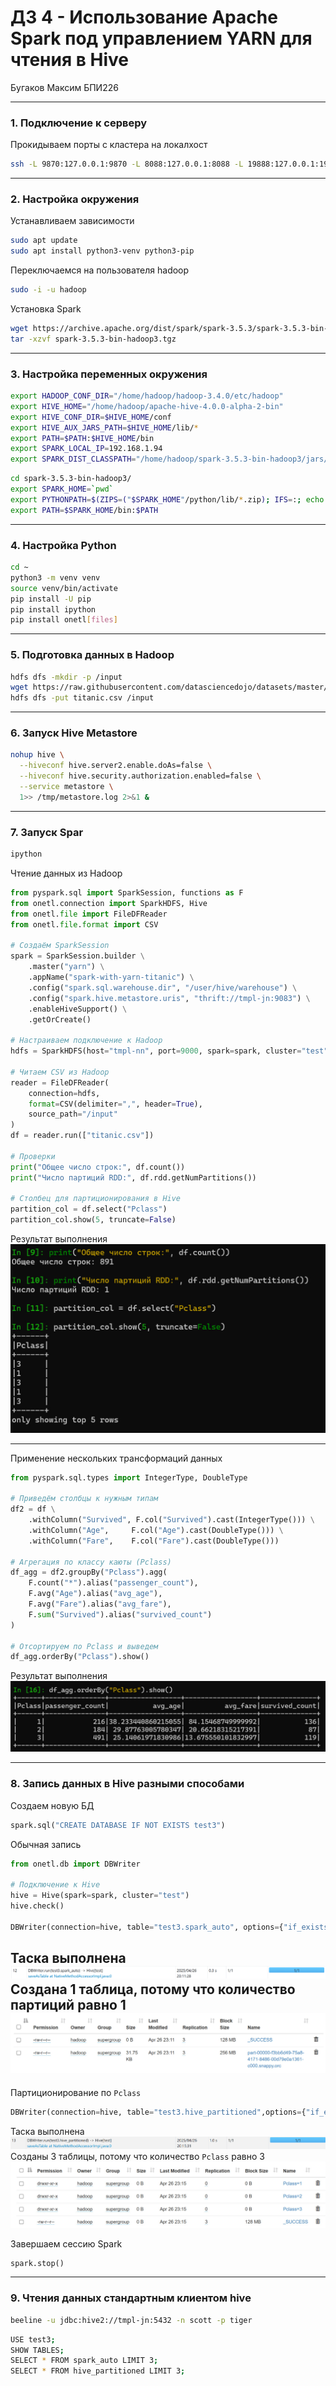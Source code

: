 # ДЗ 4 - Использование Apache Spark под управлением YARN для чтения в Hive

Бугаков Максим БПИ226

---
### 1. Подключение к серверу

Прокидываем порты с кластера на локалхост
```bash
ssh -L 9870:127.0.0.1:9870 -L 8088:127.0.0.1:8088 -L 19888:127.0.0.1:19888 team@176.109.91.25
```

---
### 2. Настройка окружения

Устанавливаем зависимости
```bash
sudo apt update 
sudo apt install python3-venv python3-pip
```

Переключаемся на пользователя hadoop
```bash
sudo -i -u hadoop 
```

Установка Spark
```bash
wget https://archive.apache.org/dist/spark/spark-3.5.3/spark-3.5.3-bin-hadoop3.tgz 
tar -xzvf spark-3.5.3-bin-hadoop3.tgz 
```

---
### 3. Настройка переменных окружения

```bash
export HADOOP_CONF_DIR="/home/hadoop/hadoop-3.4.0/etc/hadoop" 
export HIVE_HOME="/home/hadoop/apache-hive-4.0.0-alpha-2-bin" 
export HIVE_CONF_DIR=$HIVE_HOME/conf 
export HIVE_AUX_JARS_PATH=$HIVE_HOME/lib/* 
export PATH=$PATH:$HIVE_HOME/bin 
export SPARK_LOCAL_IP=192.168.1.94 
export SPARK_DIST_CLASSPATH="/home/hadoop/spark-3.5.3-bin-hadoop3/jars/*:/home/hadoop/hadoop-3.4.0/etc/hadoop:/home/hadoop/hadoop-3.4.0/share/hadoop/common/lib/*:/home/hadoop/hadoop-3.4.0/share/hadoop/common/*:/home/hadoop/hadoop-3.4.0/share/hadoop/hdfs:/home/hadoop/hadoop-3.4.0/share/hadoop/hdfs/lib/*:/home/hadoop/hadoop-3.4.0/share/hadoop/hdfs/*:/home/hadoop/hadoop-3.4.0/share/hadoop/mapreduce/*:/home/hadoop/hadoop-3.4.0/share/hadoop/yarn:/home/hadoop/hadoop-3.4.0/share/hadoop/yarn/lib/*:/home/hadoop/hadoop-3.4.0/share/hadoop/yarn/*:/home/hadoop/apache-hive-4.0.0-alpha-2-bin/*:/home/hadoop/apache-hive-4.0.0-alpha-2-bin/lib/*"
```

```bash
cd spark-3.5.3-bin-hadoop3/ 
export SPARK_HOME=`pwd` 
export PYTHONPATH=$(ZIPS=("$SPARK_HOME"/python/lib/*.zip); IFS=:; echo "${ZIPS[*]}"):$PYTHONPATH 
export PATH=$SPARK_HOME/bin:$PATH 
```


---
### 4. Настройка Python


```bash
cd ~ 
python3 -m venv venv 
source venv/bin/activate 
pip install -U pip 
pip install ipython 
pip install onetl[files] 
```

---
### 5. Подготовка данных в Hadoop


```bash
hdfs dfs -mkdir -p /input
wget https://raw.githubusercontent.com/datasciencedojo/datasets/master/titanic.csv -O titanic.csv
hdfs dfs -put titanic.csv /input
```


---
### 6. Запуск Hive Metastore


```bash
nohup hive \
  --hiveconf hive.server2.enable.doAs=false \
  --hiveconf hive.security.authorization.enabled=false \
  --service metastore \
  1>> /tmp/metastore.log 2>&1 &
```

---
### 7. Запуск Spar

```bash
ipython 
```

Чтение данных из Hadoop
```python 
from pyspark.sql import SparkSession, functions as F
from onetl.connection import SparkHDFS, Hive
from onetl.file import FileDFReader
from onetl.file.format import CSV

# Создаём SparkSession
spark = SparkSession.builder \
    .master("yarn") \
    .appName("spark-with-yarn-titanic") \
    .config("spark.sql.warehouse.dir", "/user/hive/warehouse") \
    .config("spark.hive.metastore.uris", "thrift://tmpl-jn:9083") \
    .enableHiveSupport() \
    .getOrCreate()

# Настраиваем подключение к Hadoop
hdfs = SparkHDFS(host="tmpl-nn", port=9000, spark=spark, cluster="test")

# Читаем CSV из Hadoop
reader = FileDFReader(
    connection=hdfs,
    format=CSV(delimiter=",", header=True),
    source_path="/input"
)
df = reader.run(["titanic.csv"])

# Проверки
print("Общее число строк:", df.count())
print("Число партиций RDD:", df.rdd.getNumPartitions())

# Столбец для партиционирования в Hive
partition_col = df.select("Pclass")
partition_col.show(5, truncate=False)
```

Результат выполнения
![Результат выполнения](./images/image1.jpg)

---

Применение нескольких трансформаций данных
```python 
from pyspark.sql.types import IntegerType, DoubleType

# Приведём столбцы к нужным типам
df2 = df \
    .withColumn("Survived", F.col("Survived").cast(IntegerType())) \
    .withColumn("Age",     F.col("Age").cast(DoubleType())) \
    .withColumn("Fare",    F.col("Fare").cast(DoubleType()))

# Агрегация по классу каюты (Pclass)
df_agg = df2.groupBy("Pclass").agg(
    F.count("*").alias("passenger_count"),
    F.avg("Age").alias("avg_age"),
    F.avg("Fare").alias("avg_fare"),
    F.sum("Survived").alias("survived_count")
)

# Отсортируем по Pclass и выведем
df_agg.orderBy("Pclass").show()
```

Результат выполнения
![Результат выполнения](./images/image2.jpg)

---
### 8. Запись данных в Hive разными способами

Создаем новую БД
```python
spark.sql("CREATE DATABASE IF NOT EXISTS test3")
```

Обычная запись 
```python
from onetl.db import DBWriter

# Подключение к Hive
hive = Hive(spark=spark, cluster="test") 
hive.check() 

DBWriter(connection=hive, table="test3.spark_auto", options={"if_exists":"replace_entire_table"},).run(df)
```
Таска выполнена
![Таска выполнена](./images/image3.png)
Создана 1 таблица, потому что количество партиций равно 1
![Таска выполнена](./images/image4.jpg)
---

Партиционирование по `Pclass`
```python
DBWriter(connection=hive, table="test3.hive_partitioned",options={"if_exists":"replace_entire_table","partitionBy":"Pclass"},).run(df)
```
Таска выполнена
![Таска выполнена](./images/image5.png)
Созданы 3 таблицы, потому что количество `Pclass` равно 3
![Таска выполнена](./images/image6.jpg)


Завершаем сессию Spark
```python
spark.stop()
```

---
### 9. Чтения данных стандартным клиентом hive
```bash
beeline -u jdbc:hive2://tmpl-jn:5432 -n scott -p tiger
```
```bash
USE test3; 
SHOW TABLES; 
SELECT * FROM spark_auto LIMIT 3; 
SELECT * FROM hive_partitioned LIMIT 3; 
```








